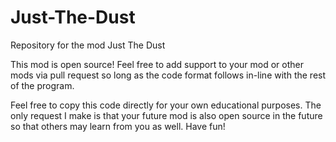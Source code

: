# Just-The-Dust
Repository for the mod Just The Dust

This mod is open source! Feel free to add support to your mod or other mods via pull request so long as the code format follows in-line with the rest of the program.


Feel free to copy this code directly for your own educational purposes. The only request I make is that your future mod is also open source in the future so that others may learn from you as well. Have fun!
